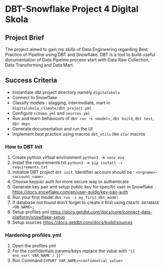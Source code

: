 # DBT-Snowflake Project 4 Digital Skola

## Project Brief

The project aimed to gain my skills of Data Engineering regarding Best Practice of Pipeline using DBT and Snowflake. DBT is a tool to build useful documentation of Data Pipeline process start with Data Raw Collection, Data Transforming and Data Mart. 

## Success Criteria
- Instantiate dbt project directory namely `digitalskola`
- Connect to Snowflake
- Classify models : stagging, intermediate, mart in `digitalskola_climate/dbt_project.yml`
- Configure `schema.yml` and `sources.yml`
- Run and learn behaviours of `dbt run -s <model>`, `dbt build`, `dbt test`, `dbt deps`
- Generate documentation and run the UI
- Implement best practice using macros `dbt_utils` like `star` macros




### How to DBT Init
1. Create python virtual environment `python3 -m venv env`
2. Install the requirements.txt `python3 -m pip install -r requirements.txt`
3. Initialize DBT project `dbt init`. Identifier account should be : `<orgname>-<account_name>`
4. Choose keypair auth for more secure way to authenticate
5. Generate key pair and setup public key for specific user in Snowflake https://docs.snowflake.com/en/user-guide/key-pair-auth
6. Run your first model `dbt run -s my_first_dbt_model`
7. If database not found don't forget to create it first using `CREATE DATABASE <DB_NAME>;`
8. Setup profiles.yml https://docs.getdbt.com/docs/core/connect-data-platform/snowflake-setup
9. Setup sources https://docs.getdbt.com/docs/build/sources

### Hardening profiles.yml
1. Open the profiles.yml
2. For the confidentials params/keys replace the value with `"{{ env_var('VAR_NAME') }}"`
3. Run Command `EXPORT VAR_NAME=<confidential_value>`
